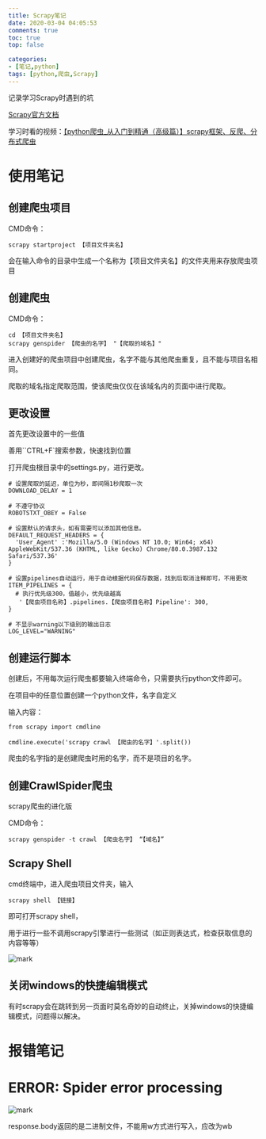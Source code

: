 ```yaml
---
title: Scrapy笔记
date: 2020-03-04 04:05:53 
comments: true
toc: true
top: false

categories: 
- [笔记,python]
tags: [python,爬虫,Scrapy]
---
```


记录学习Scrapy时遇到的坑

[Scrapy官方文档](https://scrapy-chs.readthedocs.io/zh_CN/latest/)

学习时看的视频：[【python爬虫_从入门到精通（高级篇）】scrapy框架、反爬、分布式爬虫](https://www.bilibili.com/video/av57909837)

<!-- more -->

# 使用笔记

## 创建爬虫项目

CMD命令：

```
scrapy startproject 【项目文件夹名】
```

会在输入命令的目录中生成一个名称为【项目文件夹名】的文件夹用来存放爬虫项目

## 创建爬虫

CMD命令：

```
cd 【项目文件夹名】
scrapy genspider 【爬虫的名字】 "【爬取的域名】"
```

进入创建好的爬虫项目中创建爬虫，名字不能与其他爬虫重复，且不能与项目名相同。

爬取的域名指定爬取范围，使该爬虫仅仅在该域名内的页面中进行爬取。

## 更改设置

首先更改设置中的一些值

善用``CTRL+F`搜索参数，快速找到位置

打开爬虫根目录中的settings.py，进行更改。

```
# 设置爬取的延迟，单位为秒，即间隔1秒爬取一次
DOWNLOAD_DELAY = 1

# 不遵守协议
ROBOTSTXT_OBEY = False

# 设置默认的请求头，如有需要可以添加其他信息。
DEFAULT_REQUEST_HEADERS = {
  'User_Agent' :'Mozilla/5.0 (Windows NT 10.0; Win64; x64) AppleWebKit/537.36 (KHTML, like Gecko) Chrome/80.0.3987.132 Safari/537.36'
}

# 设置pipelines自动运行，用于自动根据代码保存数据，找到后取消注释即可，不用更改
ITEM_PIPELINES = {
  # 执行优先级300，值越小，优先级越高
   '【爬虫项目名称】.pipelines.【爬虫项目名称】Pipeline': 300,
}

# 不显示warning以下级别的输出日志
LOG_LEVEL="WARNING"
```

## 创建运行脚本

创建后，不用每次运行爬虫都要输入终端命令，只需要执行python文件即可。

在项目中的任意位置创建一个python文件，名字自定义

输入内容：

```
from scrapy import cmdline

cmdline.execute('scrapy crawl 【爬虫的名字】'.split())
```

爬虫的名字指的是创建爬虫时用的名字，而不是项目的名字。

## 创建CrawlSpider爬虫

scrapy爬虫的进化版

CMD命令：

```
scrapy genspider -t crawl 【爬虫名字】 “【域名】”
```

## Scrapy Shell

cmd终端中，进入爬虫项目文件夹，输入

```
scrapy shell 【链接】
```

即可打开scrapy shell，

用于进行一些不调用scrapy引擎进行一些测试（如正则表达式，检查获取信息的内容等等）

 ![mark](https://cdn.jsdelivr.net/gh/lluuiq/blog_img/img/20200324023136.png)

## 关闭windows的快捷编辑模式

有时scrapy会在跳转到另一页面时莫名奇妙的自动终止，关掉windows的快捷编辑模式，问题得以解决。



# 报错笔记

# ERROR: Spider error processing

![mark](https://cdn.jsdelivr.net/gh/lluuiq/blog_img/img/20200324023137.png)

response.body返回的是二进制文件，不能用w方式进行写入，应改为wb